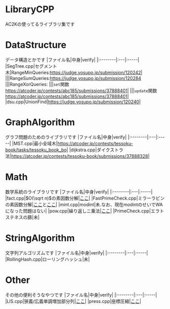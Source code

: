 # LibraryCPP
AC2Kの使ってるライブラリ集です
# DataStructure
データ構造とかです
|ファイル名|中身|verify|
|:--------|:---|:-----|
|SegTree.cpp|セグメント木|RangeMinQueries:https://judge.yosupo.jp/submission/120242|
|||RangeSumQueries:https://judge.yosupo.jp/submission/120284
|||RangeXorQueries:
|||`set`関数 https://atcoder.jp/contests/abc185/submissions/37888401|
|||`update`関数 https://atcoder.jp/contests/abc185/submissions/37888401|
|dsu.cpp|UnionFind|https://judge.yosupo.jp/submission/120240|
# GraphAlgorithm
グラフ問題のためのライブラリです
|ファイル名|中身|verify|
|:--------|:---|:-----|
|MST.cpp|最小全域木|https://atcoder.jp/contests/tessoku-book/tasks/tessoku_book_bo|
|dijkstra.cpp|ダイクストラ法|https://atcoder.jp/contests/tessoku-book/submissions/37888328|
# Math
数学系統のライブラリです
|ファイル名|中身|verify|
|:--------|:---|:-----|
|fact.cpp|$O(\sqrt n)$の素因数分解|[ここ](https://onlinejudge.u-aizu.ac.jp/status/users/ac2000_/submissions/1/NTL_1_A/judge/7312275/C++17)|
|FastPrimeCheck.cpp|ミラーラビンの素因数分解|[ここ](https://algo-method.com/submissions/758365)と[ここ](https://onlinejudge.u-aizu.ac.jp/status/users/ac2000_/submissions/1/ALDS1_1_C/judge/7314111/C++17)|
|mint.cpp|modint|未.なお、現在modintのせいでWAになった問題はない|
|pow.cpp|繰り返しニ乗法|[ここ](https://onlinejudge.u-aizu.ac.jp/status/users/ac2000_/submissions/1/NTL_1_B/judge/7312276/C++17)|
|PrimeCheck.cpp|エラトステネスの篩|未|
# StringAlgorithm
文字列アルゴリズムです
|ファイル名|中身|verify|
|:--------|:---|:-----|
|RollingHash.cpp|ローリングハッシュ|未|
# Other
その他の便利そうなやつです
|ファイル名|中身|verify|
|:--------|:---|:-----|
|LIS.cpp|狭義/広義単調増加部分列|[ここ](https://atcoder.jp/contests/tessoku-book/submissions/37889774)|
|press.cpp|座標圧縮|[ここ](https://atcoder.jp/contests/abc036/submissions/37889808)|
